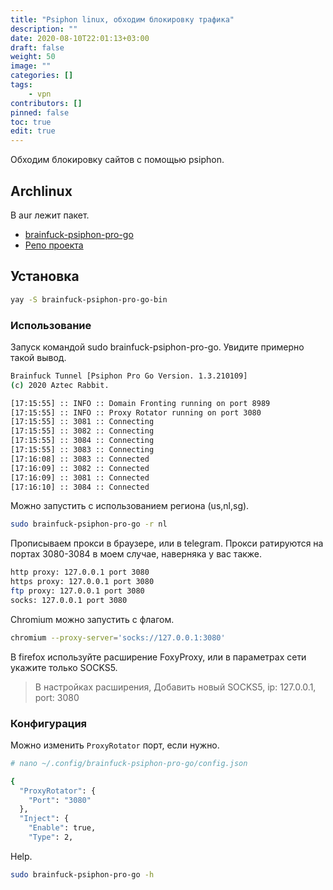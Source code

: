 ```yaml
---
title: "Psiphon linux, обходим блокировку трафика"
description: ""
date: 2020-08-10T22:01:13+03:00
draft: false
weight: 50
image: ""
categories: []
tags:
    - vpn
contributors: []
pinned: false
toc: true
edit: true
---
```


Обходим блокировку сайтов с помощью psiphon.

## Archlinux

В aur лежит пакет.

- [brainfuck-psiphon-pro-go](https://aur.archlinux.org/packages/brainfuck-psiphon-pro-go-bin/)
- [Репо проекта](https://github.com/aztecrabbit/brainfuck-psiphon-pro-go)

## Установка

```bash
yay -S brainfuck-psiphon-pro-go-bin
```

### Использование

Запуск командой sudo brainfuck-psiphon-pro-go. Увидите примерно такой вывод.

```bash
Brainfuck Tunnel [Psiphon Pro Go Version. 1.3.210109]
(c) 2020 Aztec Rabbit.

[17:15:55] :: INFO :: Domain Fronting running on port 8989
[17:15:55] :: INFO :: Proxy Rotator running on port 3080
[17:15:55] :: 3081 :: Connecting
[17:15:55] :: 3082 :: Connecting
[17:15:55] :: 3084 :: Connecting
[17:15:55] :: 3083 :: Connecting
[17:16:08] :: 3083 :: Connected
[17:16:09] :: 3082 :: Connected
[17:16:09] :: 3081 :: Connected
[17:16:10] :: 3084 :: Connected
```

Можно запустить с использованием региона (us,nl,sg).

```bash
sudo brainfuck-psiphon-pro-go -r nl
```

Прописываем прокси в браузере, или в telegram. Прокси ратируются на портах 3080-3084 в моем случае, наверняка у вас также.

```bash
http proxy: 127.0.0.1 port 3080
https proxy: 127.0.0.1 port 3080
ftp proxy: 127.0.0.1 port 3080
socks: 127.0.0.1 port 3080
```

Chromium можно запустить с флагом.

```bash
chromium --proxy-server='socks://127.0.0.1:3080'
```

В firefox используйте расширение FoxyProxy, или в параметрах сети укажите только SOCKS5.

> В настройках расширения, Добавить новый SOCKS5, ip: 127.0.0.1, port: 3080

### Конфигурация

Можно изменить `ProxyRotator` порт, если нужно.

```bash
# nano ~/.config/brainfuck-psiphon-pro-go/config.json

{
  "ProxyRotator": {
    "Port": "3080"
  },
  "Inject": {
    "Enable": true,
    "Type": 2,
```

Help.

```bash
sudo brainfuck-psiphon-pro-go -h
```

